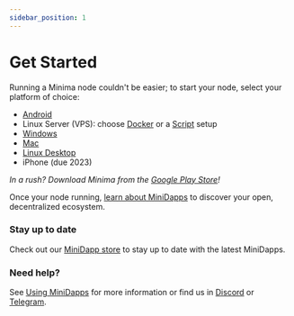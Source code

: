 ```yaml
---
sidebar_position: 1
---
```


# Get Started

Running a Minima node couldn't be easier; to start your node, select your platform of choice:

- [Android](/docs/runanode/selectplatform/android_v9_and_up)<br/>
- Linux Server (VPS): choose [Docker](/docs/runanode/selectplatform/linux_vps) or a [Script](/docs/runanode/selectplatform/linuxvpsservice) setup <br/>
- [Windows](/docs/runanode/selectplatform/windows)<br/>
- [Mac](/docs/runanode/selectplatform/mac)<br/>
- [Linux Desktop](/docs/runanode/selectplatform/linux_desktop)<br/>
- iPhone (due 2023)<br/>

*In a rush? Download Minima from the [Google Play Store](https://play.google.com/store/apps/details?id=com.minima.android&hl=en&gl=US)!*

Once your node running, [learn about MiniDapps](/docs/learn/minidapps/minidappsintro) to discover your open, decentralized ecosystem. 

### Stay up to date

Check out our [MiniDapp store](https://minidapps.minima.global/) to stay up to date with the latest MiniDapps.

### Need help?

See [Using MiniDapps](/docs/runanode/usingminidapps) for more information or find us in [Discord](https://discord.gg/minima) or [Telegram](https://t.me/Minima_Global).